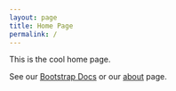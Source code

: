 ```yaml
---
layout: page
title: Home Page
permalink: /
---
```


This is the cool home page.

See our [Bootstrap Docs](/node_modules/bootstrap-docs/docs/getting-started/introduction.html) or our [about](/about) page. 
